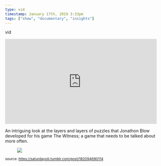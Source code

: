 ```yaml
---
type: vid
timestamp: January 17th, 2019 3:33pm
tags: ["show", "documentary", "insights"]
---
```

vid
<iframe width="500" height="281"  id="youtube_iframe" src="https://www.youtube.com/embed/YdSdvIRkkDY?feature=oembed&amp;enablejsapi=1&amp;origin=http://safe.txmblr.com&amp;wmode=opaque" frameborder="0" allow="accelerometer; autoplay; clipboard-write; encrypted-media; gyroscope; picture-in-picture" allowfullscreen></iframe>
    
An intriguing look at the layers and layers of puzzles that Jonathon Blow developed for his game The Witness; a game that needs to be talked about more often.
<figure class="tmblr-full" data-orig-height="325" data-orig-width="500"><img src="https://64.media.tumblr.com/6225571dfe9b48c1d44a9d553bc631af/tumblr_inline_plhyo8uhOP1rnrp45_540.gif" data-orig-height="325" data-orig-width="500"/></figure> 
  
<small>source: https://saturdayxiii.tumblr.com/post/182094690114</small>